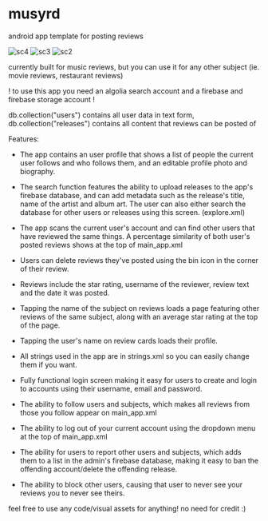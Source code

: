 # musyrd
android app template for posting reviews

![sc4](https://github.com/maxtearney/musyrd/assets/88261993/ad352e92-0128-4615-956e-a4748eeac874) ![sc3](https://github.com/maxtearney/musyrd/assets/88261993/28565e9f-7a08-48ac-b418-2ac8fee91d4e) ![sc2](https://github.com/maxtearney/musyrd/assets/88261993/322b6b33-2820-410f-852e-f32c6d3fcffc)


currently built for music reviews, but you can use it for any other subject (ie. movie reviews, restaurant reviews)

! to use this app you need an algolia search account and a firebase and firebase storage account !

db.collection("users") contains all user data in text form,
db.collection("releases") contains all content that reviews can be posted of


Features:

- The app contains an user profile that shows a list of people the current user follows and who follows them, and an editable profile photo and biography.

- The search function features the ability to upload releases to the app's firebase database, and can add metadata such as the release's title, name of the artist and album art. The user can also either search the database for other users or releases using this screen. (explore.xml)

- The app scans the current user's account and can find other users that have reviewed the same things. A percentage similarity of both user's posted reviews shows at the top of main_app.xml

- Users can delete reviews they've posted using the bin icon in the corner of their review.

- Reviews include the star rating, username of the reviewer, review text and the date it was posted.

- Tapping the name of the subject on reviews loads a page featuring other reviews of the same subject, along with an average star rating at the top of the page.

- Tapping the user's name on review cards loads their profile.

- All strings used in the app are in strings.xml so you can easily change them if you want.

- Fully functional login screen making it easy for users to create and login to accounts using their username, email and password.

- The ability to follow users and subjects, which makes all reviews from those you follow appear on main_app.xml

- The ability to log out of your current account using the dropdown menu at the top of main_app.xml

- The ability for users to report other users and subjects, which adds them to a list in the admin's firebase database, making it easy to ban the offending account/delete the offending release.

- The ability to block other users, causing that user to never see your reviews you to never see theirs.



feel free to use any code/visual assets for anything! no need for credit :)
